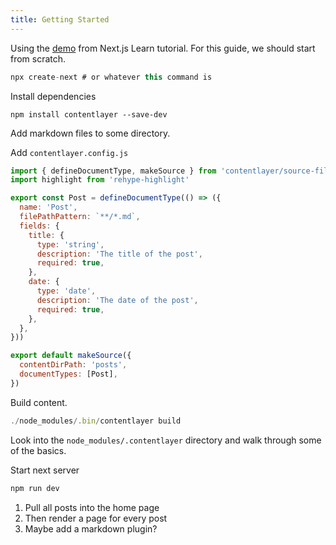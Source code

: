 ```yaml
---
title: Getting Started
---
```


Using the [demo](https://github.com/vercel/next-learn-starter/tree/master/demo) from Next.js Learn tutorial. For this guide, we should start from scratch.

```jsx
npx create-next # or whatever this command is
```

Install dependencies

```
npm install contentlayer --save-dev
```

Add markdown files to some directory.

Add `contentlayer.config.js`

```jsx
import { defineDocumentType, makeSource } from 'contentlayer/source-files'
import highlight from 'rehype-highlight'

export const Post = defineDocumentType(() => ({
  name: 'Post',
  filePathPattern: `**/*.md`,
  fields: {
    title: {
      type: 'string',
      description: 'The title of the post',
      required: true,
    },
    date: {
      type: 'date',
      description: 'The date of the post',
      required: true,
    },
  },
}))

export default makeSource({
  contentDirPath: 'posts',
  documentTypes: [Post],
})
```

Build content.

```jsx
./node_modules/.bin/contentlayer build
```

Look into the `node_modules/.contentlayer` directory and walk through some of the basics.

Start next server

```jsx
npm run dev
```

1. Pull all posts into the home page
1. Then render a page for every post
1. Maybe add a markdown plugin?
